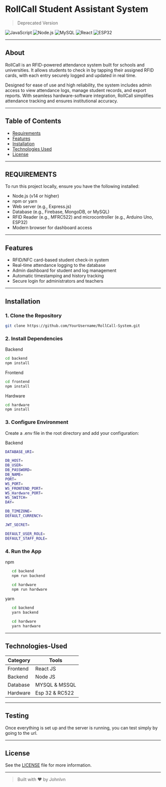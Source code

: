 # RollCall Student Assistant System

> Deprecated Version

![JavaScript](https://img.shields.io/badge/JavaScript-ES6-yellow?logo=javascript&logoColor=black)
![Node.js](https://img.shields.io/badge/Node.js-339933?logo=nodedotjs&logoColor=white)
![MySQL](https://img.shields.io/badge/MySQL-4479A1?logo=mysql&logoColor=white)
![React](https://img.shields.io/badge/React-61DAFB?logo=react&logoColor=black)
![ESP32](https://img.shields.io/badge/ESP32-Microcontroller-blue)

---

## About

RollCall is an RFID-powered attendance system built for schools and universities. It allows students
to check in by tapping their assigned RFID cards, with each entry securely logged and updated in real time.

Designed for ease of use and high reliability, the system includes admin access to view attendance logs,
manage student records, and export reports. With seamless hardware-software integration, RollCall simplifies
attendance tracking and ensures institutional accuracy.

---

## Table of Contents

- [Requirements](#requirements)
- [Features](#features)
- [Installation](#installation)
- [Technologies Used](#technologies-used)
- [License](#license)

---

## REQUIREMENTS

To run this project locally, ensure you have the following installed:

- Node.js (v14 or higher)
- npm or yarn
- Web server (e.g., Express.js)
- Database (e.g., Firebase, MongoDB, or MySQL)
- RFID Reader (e.g., MFRC522) and microcontroller (e.g., Arduino Uno, ESP32)
- Modern browser for dashboard access

---

## Features

- RFID/NFC card-based student check-in system
- Real-time attendance logging to the database
- Admin dashboard for student and log management
- Automatic timestamping and history tracking
- Secure login for administrators and teachers

---

## Installation

### 1. Clone the Repository

```bash
git clone https://github.com/YourUsername/RollCall-System.git
```

### 2. Install Dependencies

Backend

```bash
cd backend
npm install
```

Frontend

```bash
cd frontend
npm install
```

Hardware

```bash
cd hardware
npm install
```

### 3. Configure Environment
Create a .env file in the root directory and add your configuration:

Backend

```bash
DATABASE_URI=

DB_HOST=
DB_USER=
DB_PASSWORD=
DB_NAME=
PORT=
WS_PORT=
WS_FRONTEND_PORT=
WS_Hardware_PORT=
WS_SWITCH=
DAY=

DB_TIMEZONE=
DEFAULT_CURRENCY=

JWT_SECRET=

DEFAULT_USER_ROLE=
DEFAULT_STAFF_ROLE=
```

### 4. Run the App

npm
```bash
   cd backend
   npm run backend

   cd hardware
   npm run hardware
```
yarn
```bash
   cd backend
   yarn backend

   cd hardware
   yarn hardware
```
---

## Technologies-Used

| Category | Tools                      |
| -------- | -------------------------- |
| Frontend | React JS                   |
| Backend  | Node JS                    |
| Database | MYSQL & MSSQL              |
| Hardware | Esp 32 & RC522             |

---

## Testing

Once everything is set up and the server is running, you can test simply by going to the url.

---

## License

See the [LICENSE](LICENSE) file for more information.

---

> Built with ❤️ by JohnIvn
